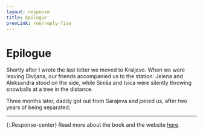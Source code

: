 ```yaml
---
layout: response
title: Epilogue
prevLink: /en/reply-five
---
```


# Epilogue

Shortly after I wrote the last letter we moved to Kraljevo. When we were leaving Divljana, our friends accompanied us to the station: Jelena and Aleksandra stood on the side, while Siniša and Ivica were silently throwing snowballs at a tree in the distance.

Three months later, daddy got out from Sarajeva and joined us, after two years of being separated;

-----

{:.Response-center}
Read more about the book and the website <a href="{{ site.aboutLink }}">here</a>.
